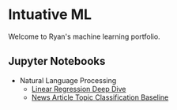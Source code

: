 # Intuative ML

Welcome to Ryan's machine learning portfolio.

## Jupyter Notebooks
- Natural Language Processing
  - [Linear Regression Deep Dive](linear_regression.ipynb)
  - [News Article Topic Classification Baseline](news_article_topic_classification_baseline.ipynb)
